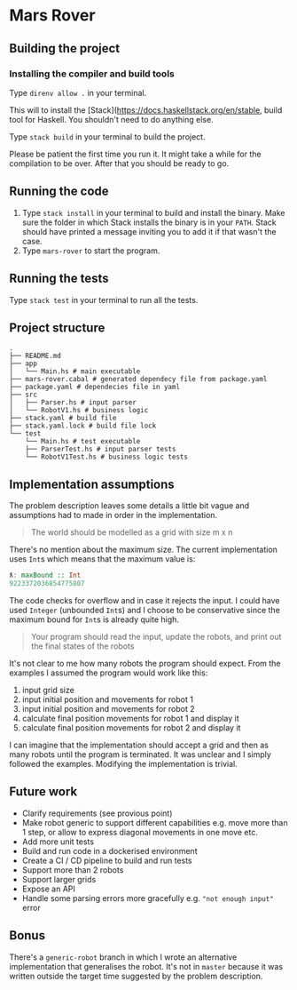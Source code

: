 # Mars Rover

## Building the project

### Installing the compiler and build tools

Type `direnv allow .` in your terminal.

This will to install the [Stack](https://docs.haskellstack.org/en/stable,
build tool for Haskell. You shouldn't need to do anything else.

Type `stack build` in your terminal to build the project.

Please be patient the first time you run it. It might take a while for the
compilation to be over. After that you should be ready to go.

## Running the code

1. Type `stack install` in your terminal to build and install the binary.
   Make sure the folder in which Stack installs the binary is in your
   `PATH`. Stack should have printed a message inviting you to add it if
   that wasn't the case.
2. Type `mars-rover` to start the program.

## Running the tests

Type `stack test` in your terminal to run all the tests.

## Project structure

```
.
├── README.md
├── app
│   └── Main.hs # main executable
├── mars-rover.cabal # generated dependecy file from package.yaml
├── package.yaml # dependecies file in yaml
├── src
│   ├── Parser.hs # input parser
│   └── RobotV1.hs # business logic
├── stack.yaml # build file
├── stack.yaml.lock # build file lock
└── test
    └── Main.hs # test executable
    ├── ParserTest.hs # input parser tests
    └── RobotV1Test.hs # business logic tests
```

## Implementation assumptions

The problem description leaves some details a little bit vague and assumptions
had to made in order in the implementation.

> The world should be modelled as a grid with size m x n

There's no mention about the maximum size. The current implementation uses `Int`s
which means that the maximum value is:

```haskell
ƛ: maxBound :: Int
9223372036854775807
```

The code checks for overflow and in case it rejects the input. I could have used
`Integer` (unbounded `Int`s) and I choose to be conservative since the maximum
bound for `Int`s is already quite high.

> Your program should read the input, update the robots, and print out
  the final states of the robots

It's not clear to me how many robots the program should expect. From the examples
I assumed the program would work like this:

1. input grid size
2. input initial position and movements for robot 1
3. input initial position and movements for robot 2
4. calculate final position movements for robot 1 and display it
5. calculate final position movements for robot 2 and display it

I can imagine that the implementation should accept a grid and then as many robots
until the program is terminated. It was unclear and I simply followed the examples.
Modifying the implementation is trivial.

## Future work

* Clarify requirements (see provious point)
* Make robot generic to support different capabilities e.g. move more than 1 step,
  or allow to express diagonal movements in one move etc.
* Add more unit tests
* Build and run code in a dockerised environment
* Create a CI / CD pipeline to build and run tests
* Support more than 2 robots
* Support larger grids
* Expose an API
* Handle some parsing errors more gracefully e.g. `"not enough input"` error

## Bonus

There's a `generic-robot` branch in which I wrote an alternative implementation that
generalises the robot. It's not in `master` because it was written outside the
target time suggested by the problem description.
